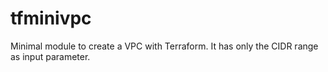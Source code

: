 # tfminivpc
Minimal module to create a VPC with Terraform. It has only the CIDR range as input parameter.

